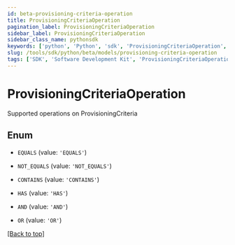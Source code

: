 ```yaml
---
id: beta-provisioning-criteria-operation
title: ProvisioningCriteriaOperation
pagination_label: ProvisioningCriteriaOperation
sidebar_label: ProvisioningCriteriaOperation
sidebar_class_name: pythonsdk
keywords: ['python', 'Python', 'sdk', 'ProvisioningCriteriaOperation', 'BetaProvisioningCriteriaOperation'] 
slug: /tools/sdk/python/beta/models/provisioning-criteria-operation
tags: ['SDK', 'Software Development Kit', 'ProvisioningCriteriaOperation', 'BetaProvisioningCriteriaOperation']
---
```


# ProvisioningCriteriaOperation

Supported operations on ProvisioningCriteria

## Enum

* `EQUALS` (value: `'EQUALS'`)

* `NOT_EQUALS` (value: `'NOT_EQUALS'`)

* `CONTAINS` (value: `'CONTAINS'`)

* `HAS` (value: `'HAS'`)

* `AND` (value: `'AND'`)

* `OR` (value: `'OR'`)

[[Back to top]](#) 

